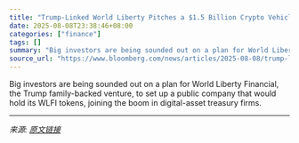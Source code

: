 ```yaml
---
title: "Trump-Linked World Liberty Pitches a $1.5 Billion Crypto Vehicle"
date: 2025-08-08T23:38:46+08:00
categories: ["finance"]
tags: []
summary: "Big investors are being sounded out on a plan for World Liberty Financial, the Trump family-backed venture, to set up a public company that would hold its WLFI tokens, joining the boom in digital-asse"
source_url: "https://www.bloomberg.com/news/articles/2025-08-08/trump-linked-world-liberty-pitches-a-1-5-billion-crypto-vehicle"
---
```


Big investors are being sounded out on a plan for World Liberty Financial, the Trump family-backed venture, to set up a public company that would hold its WLFI tokens, joining the boom in digital-asset treasury firms.

---

*来源: [原文链接](https://www.bloomberg.com/news/articles/2025-08-08/trump-linked-world-liberty-pitches-a-1-5-billion-crypto-vehicle)*
